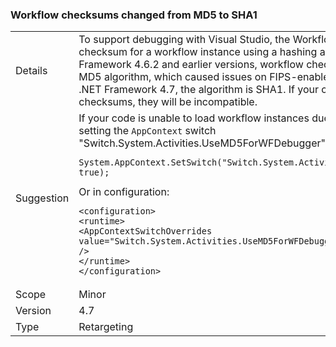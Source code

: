 ### Workflow checksums changed from MD5 to SHA1

|   |   |
|---|---|
|Details|To support debugging with Visual Studio, the Workflow runtime generates a checksum for a workflow instance using a hashing algorithm. In the .NET Framework 4.6.2 and earlier versions, workflow checksum hashing used the MD5 algorithm, which caused issues on FIPS-enabled systems. Starting with the .NET Framework 4.7, the algorithm is SHA1. If your code has persisted these checksums, they will be incompatible.|
|Suggestion|If your code is unable to load workflow instances due to a checksum failure, try setting the <code>AppContext</code> switch &quot;Switch.System.Activities.UseMD5ForWFDebugger&quot; to true.In code:<pre><code>System.AppContext.SetSwitch(&quot;Switch.System.Activities.UseMD5ForWFDebugger&quot;, true);</code></pre>Or in configuration:<pre><code>&lt;configuration&gt;<br />&lt;runtime&gt;<br />&lt;AppContextSwitchOverrides value=&quot;Switch.System.Activities.UseMD5ForWFDebugger=true&quot; /&gt;<br />&lt;/runtime&gt;<br />&lt;/configuration&gt;</code></pre>|
|Scope|Minor|
|Version|4.7|
|Type|Retargeting|

